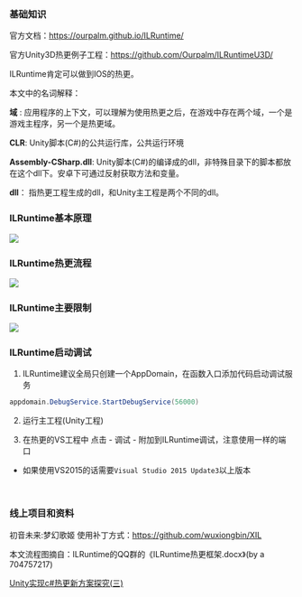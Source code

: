 ### 基础知识

官方文档：https://ourpalm.github.io/ILRuntime/

官方Unity3D热更例子工程：https://github.com/Ourpalm/ILRuntimeU3D/

ILRuntime肯定可以做到IOS的热更。

本文中的名词解释：

**域** : 应用程序的上下文，可以理解为使用热更之后，在游戏中存在两个域，一个是游戏主程序，另一个是热更域。

**CLR**: Unity脚本(C#)的公共运行库，公共运行环境

**Assembly-CSharp.dll**: Unity脚本(C#)的编译成的dll，非特殊目录下的脚本都放在这个dll下。安卓下可通过反射获取方法和变量。

**dll**： 指热更工程生成的dll，和Unity主工程是两个不同的dll。
<br />

### ILRuntime基本原理

<img  src="https://img2018.cnblogs.com/blog/363476/201901/363476-20190115203700346-1102207440.png"  style="zoom:100%"/>

### ILRuntime热更流程

<img  src="https://img2018.cnblogs.com/blog/363476/201901/363476-20190115203610033-2029654249.png"  style="zoom:100%"/>


### ILRuntime主要限制

<img  src="https://img2018.cnblogs.com/blog/363476/201901/363476-20190115203759436-1704888922.png"  style="zoom:100%"/>


### ILRuntime启动调试

1. ILRuntime建议全局只创建一个AppDomain，在函数入口添加代码启动调试服务

```c#
appdomain.DebugService.StartDebugService(56000)
```

2. 运行主工程(Unity工程)

3. 在热更的VS工程中 点击 - 调试 - 附加到ILRuntime调试，注意使用一样的端口

- 如果使用VS2015的话需要`Visual Studio 2015 Update3`以上版本

<br />

### 线上项目和资料

初音未来:梦幻歌姬 使用补丁方式：https://github.com/wuxiongbin/XIL

本文流程图摘自：ILRuntime的QQ群的《ILRuntime热更框架.docx》(by a 704757217)

[Unity实现c#热更新方案探究(三)](https://zhuanlan.zhihu.com/p/37375372)

